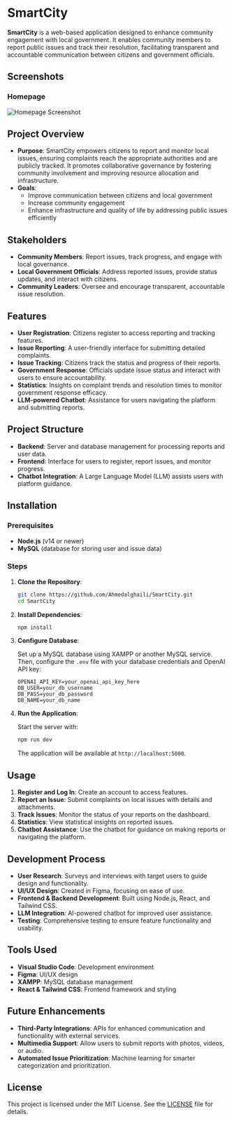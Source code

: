 
# SmartCity

**SmartCity** is a web-based application designed to enhance community engagement with local government. It enables community members to report public issues and track their resolution, facilitating transparent and accountable communication between citizens and government officials.

## Screenshots

### Homepage
![Homepage Screenshot](https://github.com/user-attachments/assets/bd7845e5-d8c4-4000-9ab5-83c27eea3124)

## Project Overview

- **Purpose**: SmartCity empowers citizens to report and monitor local issues, ensuring complaints reach the appropriate authorities and are publicly tracked. It promotes collaborative governance by fostering community involvement and improving resource allocation and infrastructure.
- **Goals**:
  - Improve communication between citizens and local government
  - Increase community engagement
  - Enhance infrastructure and quality of life by addressing public issues efficiently

## Stakeholders

- **Community Members**: Report issues, track progress, and engage with local governance.
- **Local Government Officials**: Address reported issues, provide status updates, and interact with citizens.
- **Community Leaders**: Oversee and encourage transparent, accountable issue resolution.

## Features

- **User Registration**: Citizens register to access reporting and tracking features.
- **Issue Reporting**: A user-friendly interface for submitting detailed complaints.
- **Issue Tracking**: Citizens track the status and progress of their reports.
- **Government Response**: Officials update issue status and interact with users to ensure accountability.
- **Statistics**: Insights on complaint trends and resolution times to monitor government response efficacy.
- **LLM-powered Chatbot**: Assistance for users navigating the platform and submitting reports.

## Project Structure

- **Backend**: Server and database management for processing reports and user data.
- **Frontend**: Interface for users to register, report issues, and monitor progress.
- **Chatbot Integration**: A Large Language Model (LLM) assists users with platform guidance.

## Installation

### Prerequisites

- **Node.js** (v14 or newer)
- **MySQL** (database for storing user and issue data)

### Steps

1. **Clone the Repository**:

   ```bash
   git clone https://github.com/Ahmedalghaili/SmartCity.git
   cd SmartCity
   ```

2. **Install Dependencies**:

   ```bash
   npm install
   ```

3. **Configure Database**:

   Set up a MySQL database using XAMPP or another MySQL service. Then, configure the `.env` file with your database credentials and OpenAI API key:

   ```plaintext
   OPENAI_API_KEY=your_openai_api_key_here
   DB_USER=your_db_username
   DB_PASS=your_db_password
   DB_NAME=your_db_name
   ```

4. **Run the Application**:

   Start the server with:

   ```bash
   npm run dev
   ```

   The application will be available at `http://localhost:5000`.

## Usage

1. **Register and Log In**: Create an account to access features.
2. **Report an Issue**: Submit complaints on local issues with details and attachments.
3. **Track Issues**: Monitor the status of your reports on the dashboard.
4. **Statistics**: View statistical insights on reported issues.
5. **Chatbot Assistance**: Use the chatbot for guidance on making reports or navigating the platform.

## Development Process

- **User Research**: Surveys and interviews with target users to guide design and functionality.
- **UI/UX Design**: Created in Figma, focusing on ease of use.
- **Frontend & Backend Development**: Built using Node.js, React, and Tailwind CSS.
- **LLM Integration**: AI-powered chatbot for improved user assistance.
- **Testing**: Comprehensive testing to ensure feature functionality and usability.

## Tools Used

- **Visual Studio Code**: Development environment
- **Figma**: UI/UX design
- **XAMPP**: MySQL database management
- **React & Tailwind CSS**: Frontend framework and styling

## Future Enhancements

- **Third-Party Integrations**: APIs for enhanced communication and functionality with external services.
- **Multimedia Support**: Allow users to submit reports with photos, videos, or audio.
- **Automated Issue Prioritization**: Machine learning for smarter categorization and prioritization.

## License

This project is licensed under the MIT License. See the [LICENSE](LICENSE) file for details.
